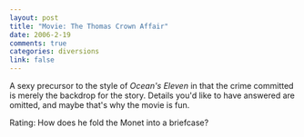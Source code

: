 ```yaml
--- 
layout: post
title: "Movie: The Thomas Crown Affair"
date: 2006-2-19
comments: true
categories: diversions
link: false
---
```

A sexy precursor to the style of <i>Ocean's Eleven</i> in that the crime committed is merely the backdrop for the story. Details you'd like to have answered are omitted, and maybe that's why the movie is fun.

Rating: How does he fold the Monet into a briefcase?

